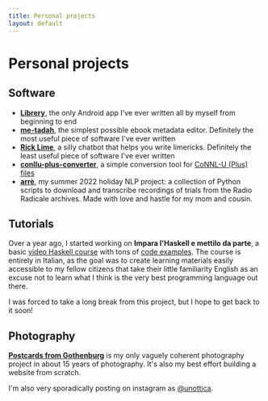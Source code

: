 ```yaml
---
title: Personal projects
layout: default
---
```


# Personal projects

## Software
- [__Librery__](https://github.com/harisont/Librery), the only Android app I've ever written all by myself from beginning to end
- [__me-tadah__](https://github.com/harisont/me-tadah), the simplest possible ebook metadata editor. Definitely the most useful piece of software I've ever written
- [__Rick Lime__](https://github.com/harisont/rick-lime), a silly chatbot that helps you write limericks. Definitely the least useful piece of software I've ever written
- [__conllu-plus-converter__](https://github.com/harisont/conllu-plus-converter), a simple conversion tool for [CoNNL-U (Plus) files](https://universaldependencies.org/format.html)
- [__arrè__](https://github.com/harisont/arre), my summer 2022 holiday NLP project: a collection of Python scripts to download and transcribe recordings of trials from the Radio Radicale archives. Made with love and hastle for my mom and cousin. 

## Tutorials
Over a year ago, I started working on __Impara l'Haskell e mettilo da parte__, a basic [video Haskell course](https://www.youtube.com/channel/UC6fKcYGimkXYd-N5ryesKqw) with tons of [code examples](https://github.com/harisont/imparalhaskell).
The course is entirely in Italian, as the goal was to create learning materials easily accessible to my fellow citizens that take their little familiarity English as an excuse not to learn what I think is the very best programming language out there.

I was forced to take a long break from this project, but I hope to get back to it soon!

## Photography
[__Postcards from Gothenburg__](https://harisont.github.io/postcards-from-gothenburg/) is my only vaguely coherent photography project in about 15 years of photography. It's also my best effort building a website from scratch. 

I'm also very sporadically posting on instagram as [@unottica](https://www.instagram.com/unottica/).